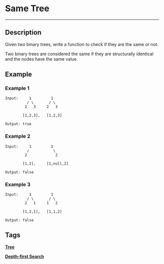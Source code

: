 # Same Tree
-----
## Description
Given two binary trees, write a function to check if they are the same or not.

Two binary trees are considered the same if they are structurally identical and the nodes have the same value.

## Example
### Example 1
```
Input:     1         1
          / \       / \
         2   3     2   3

        [1,2,3],   [1,2,3]

Output: true
```

### Example 2
```
Input:     1         1
          /           \
         2             2

        [1,2],     [1,null,2]

Output: false
```

### Example 3
```
Input:     1         1
          / \       / \
         2   1     1   2

        [1,2,1],   [1,1,2]

Output: false
```

## Tags
**[Tree](https://leetcode.com/tag/tree)**

**[Depth-first Search](https://leetcode.com/tag/depth-first-search)**

